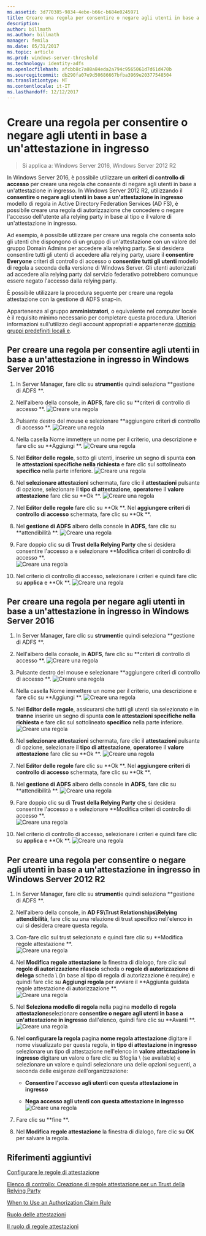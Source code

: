 ```yaml
---
ms.assetid: 3d770385-9834-4ebe-b66c-b684e0245971
title: Creare una regola per consentire o negare agli utenti in base a un'attestazione in ingresso
description: 
author: billmath
ms.author: billmath
manager: femila
ms.date: 05/31/2017
ms.topic: article
ms.prod: windows-server-threshold
ms.technology: identity-adfs
ms.openlocfilehash: afcbb8c7a08a84eda2a794c9565061d7d61d470b
ms.sourcegitcommit: db290fa07e9d50686667bfba3969e20377548504
ms.translationtype: MT
ms.contentlocale: it-IT
ms.lasthandoff: 12/12/2017
---
```

# <a name="create-a-rule-to-permit-or-deny-users-based-on-an-incoming-claim"></a>Creare una regola per consentire o negare agli utenti in base a un'attestazione in ingresso 

>Si applica a: Windows Server 2016, Windows Server 2012 R2

In Windows Server 2016, è possibile utilizzare un **criteri di controllo di accesso** per creare una regola che consente di negare agli utenti in base a un'attestazione in ingresso.  In Windows Server 2012 R2, utilizzando il **consentire o negare agli utenti in base a un'attestazione in ingresso** modello di regola in Active Directory Federation Services \(AD FS\), è possibile creare una regola di autorizzazione che concedere o negare l'accesso dell'utente alla relying party in base al tipo e il valore di un'attestazione in ingresso. 

Ad esempio, è possibile utilizzare per creare una regola che consenta solo gli utenti che dispongono di un gruppo di un'attestazione con un valore del gruppo Domain Admins per accedere alla relying party. Se si desidera consentire tutti gli utenti di accedere alla relying party, usare il **consentire Everyone** criteri di controllo di accesso o **consentire tutti gli utenti** modello di regola a seconda della versione di Windows Server. Gli utenti autorizzati ad accedere alla relying party dal servizio federativo potrebbero comunque essere negato l'accesso dalla relying party.  
  
È possibile utilizzare la procedura seguente per creare una regola attestazione con la gestione di ADFS snap-in.  
  
Appartenenza al gruppo **amministratori**, o equivalente nel computer locale è il requisito minimo necessario per completare questa procedura.  Ulteriori informazioni sull'utilizzo degli account appropriati e appartenenze [dominio gruppi predefiniti locali e](https://go.microsoft.com/fwlink/?LinkId=83477).  

## <a name="to-create-a-rule-to-permit-users-based-on-an-incoming-claim-on-windows-server-2016"></a>Per creare una regola per consentire agli utenti in base a un'attestazione in ingresso in Windows Server 2016
 
1.  In Server Manager, fare clic su **strumenti**e quindi seleziona **gestione di ADFS **.  
  
2.  Nell'albero della console, in **ADFS**, fare clic su **criteri di controllo di accesso **. 
![Creare una regola](media/Create-a-Rule-to-Permit-or-Deny-Users-Based-on-an-Incoming-Claim/permitdeny3.PNG)

3. Pulsante destro del mouse e selezionare **aggiungere criteri di controllo di accesso **.
![Creare una regola](media/Create-a-Rule-to-Permit-or-Deny-Users-Based-on-an-Incoming-Claim/permitdeny4.PNG)

4. Nella casella Nome immettere un nome per il criterio, una descrizione e fare clic su **Aggiungi **.
![Creare una regola](media/Create-a-Rule-to-Permit-or-Deny-Users-Based-on-an-Incoming-Claim/permitdeny5.PNG)

5. Nel **Editor delle regole**, sotto gli utenti, inserire un segno di spunta **con le attestazioni specifiche nella richiesta** e fare clic sul sottolineato **specifico** nella parte inferiore.
![Creare una regola](media/Create-a-Rule-to-Permit-or-Deny-Users-Based-on-an-Incoming-Claim/permitdeny6.PNG)

6. Nel **selezionare attestazioni** schermata, fare clic il **attestazioni** pulsante di opzione, selezionare il **tipo di attestazione**, **operatore**e il **valore attestazione** fare clic su **Ok **.
![Creare una regola](media/Create-a-Rule-to-Permit-or-Deny-Users-Based-on-an-Incoming-Claim/permitdeny7.PNG)

7.  Nel **Editor delle regole** fare clic su **Ok **.  Nel **aggiungere criteri di controllo di accesso** schermata, fare clic su **Ok **.

8. Nel **gestione di ADFS** albero della console in **ADFS**, fare clic su **attendibilità **. 
![Creare una regola](media/Create-a-Rule-to-Pass-Through-or-Filter-an-Incoming-Claim/claimrule9.PNG)

9.  Fare doppio clic su di **Trust della Relying Party** che si desidera consentire l'accesso a e selezionare **Modifica criteri di controllo di accesso **.  
![Creare una regola](media/Create-a-Rule-to-Permit-All-Users/permitall2.PNG)

10. Nel criterio di controllo di accesso, selezionare i criteri e quindi fare clic su **applica** e **Ok **.
![Creare una regola](media/Create-a-Rule-to-Permit-or-Deny-Users-Based-on-an-Incoming-Claim/permitdeny8.PNG)

## <a name="to-create-a-rule-to-deny-users-based-on-an-incoming-claim-on-windows-server-2016"></a>Per creare una regola per negare agli utenti in base a un'attestazione in ingresso in Windows Server 2016
 
1.  In Server Manager, fare clic su **strumenti**e quindi seleziona **gestione di ADFS **.  
  
2.  Nell'albero della console, in **ADFS**, fare clic su **criteri di controllo di accesso **. 
![Creare una regola](media/Create-a-Rule-to-Permit-or-Deny-Users-Based-on-an-Incoming-Claim/permitdeny3.PNG)

3. Pulsante destro del mouse e selezionare **aggiungere criteri di controllo di accesso **.
![Creare una regola](media/Create-a-Rule-to-Permit-or-Deny-Users-Based-on-an-Incoming-Claim/permitdeny4.PNG)

4. Nella casella Nome immettere un nome per il criterio, una descrizione e fare clic su **Aggiungi **.
![Creare una regola](media/Create-a-Rule-to-Permit-or-Deny-Users-Based-on-an-Incoming-Claim/permitdeny9.PNG)

5. Nel **Editor delle regole**, assicurarsi che tutti gli utenti sia selezionato e in **tranne** inserire un segno di spunta **con le attestazioni specifiche nella richiesta** e fare clic sul sottolineato **specifico** nella parte inferiore.
![Creare una regola](media/Create-a-Rule-to-Permit-or-Deny-Users-Based-on-an-Incoming-Claim/permitdeny10.PNG)

6. Nel **selezionare attestazioni** schermata, fare clic il **attestazioni** pulsante di opzione, selezionare il **tipo di attestazione**, **operatore**e il **valore attestazione** fare clic su **Ok **.
![Creare una regola](media/Create-a-Rule-to-Permit-or-Deny-Users-Based-on-an-Incoming-Claim/permitdeny11.PNG)

7.  Nel **Editor delle regole** fare clic su **Ok **.  Nel **aggiungere criteri di controllo di accesso** schermata, fare clic su **Ok **.

8. Nel **gestione di ADFS** albero della console in **ADFS**, fare clic su **attendibilità **. 
![Creare una regola](media/Create-a-Rule-to-Pass-Through-or-Filter-an-Incoming-Claim/claimrule9.PNG)

9.  Fare doppio clic su di **Trust della Relying Party** che si desidera consentire l'accesso a e selezionare **Modifica criteri di controllo di accesso **.  
![Creare una regola](media/Create-a-Rule-to-Permit-All-Users/permitall2.PNG)

10. Nel criterio di controllo di accesso, selezionare i criteri e quindi fare clic su **applica** e **Ok **.
![Creare una regola](media/Create-a-Rule-to-Permit-or-Deny-Users-Based-on-an-Incoming-Claim/permitdeny12.PNG)

  
## <a name="to-create-a-rule-to-permit-or-deny-users-based-on-an-incoming-claim-on-windows-server-2012-r2"></a>Per creare una regola per consentire o negare agli utenti in base a un'attestazione in ingresso in Windows Server 2012 R2
  
1.  In Server Manager, fare clic su **strumenti**e quindi seleziona **gestione di ADFS **.    
  
2.  Nell'albero della console, in **AD FS\\Trust Relationships\\Relying attendibilità**, fare clic su una relazione di trust specifico nell'elenco in cui si desidera creare questa regola.  
  
3.  Con-fare clic sul trust selezionato e quindi fare clic su **Modifica regole attestazione **.  
![Creare una regola](media/Create-a-Rule-to-Pass-Through-or-Filter-an-Incoming-Claim/claimrule6.PNG)   

4.  Nel **Modifica regole attestazione** la finestra di dialogo, fare clic sul **regole di autorizzazione rilascio** scheda o **regole di autorizzazione di delega** scheda \ (in base al tipo di regola di autorizzazione è require\) e quindi fare clic su **Aggiungi regola** per avviare il **Aggiunta guidata regole attestazione di autorizzazione **.  
![Creare una regola](media/Create-a-Rule-to-Permit-All-Users/permitall5.PNG)

5.  Nel **Seleziona modello di regola** nella pagina **modello di regola attestazione**selezionare **consentire o negare agli utenti in base a un'attestazione in ingresso** dall'elenco, quindi fare clic su **Avanti **.  
![Creare una regola](media/Create-a-Rule-to-Permit-or-Deny-Users-Based-on-an-Incoming-Claim/permitdeny1.PNG)

6.  Nel **configurare la regola** pagina **nome regola attestazione** digitare il nome visualizzato per questa regola, in **tipo di attestazione in ingresso** selezionare un tipo di attestazione nell'elenco in **valore attestazione in ingresso** digitare un valore o fare clic su Sfoglia \ (se available\) e selezionare un valore e quindi selezionare una delle opzioni seguenti, a seconda delle esigenze dell'organizzazione:  
  
    -   **Consentire l'accesso agli utenti con questa attestazione in ingresso**  
  
    -   **Nega accesso agli utenti con questa attestazione in ingresso**  
![Creare una regola](media/Create-a-Rule-to-Permit-or-Deny-Users-Based-on-an-Incoming-Claim/permitdeny2.PNG)  
7.  Fare clic su **fine **.  
  
8.  Nel **Modifica regole attestazione** la finestra di dialogo, fare clic su **OK** per salvare la regola.  

## <a name="additional-references"></a>Riferimenti aggiuntivi 
[Configurare le regole di attestazione](Configure-Claim-Rules.md)  
 
[Elenco di controllo: Creazione di regole attestazione per un Trust della Relying Party](https://technet.microsoft.com/library/ee913578.aspx)  
  
[When to Use an Authorization Claim Rule](../../ad-fs/technical-reference/When-to-Use-an-Authorization-Claim-Rule.md)  

[Ruolo delle attestazioni](../../ad-fs/technical-reference/The-Role-of-Claims.md)  
  
[Il ruolo di regole attestazioni](../../ad-fs/technical-reference/The-Role-of-Claim-Rules.md)  
